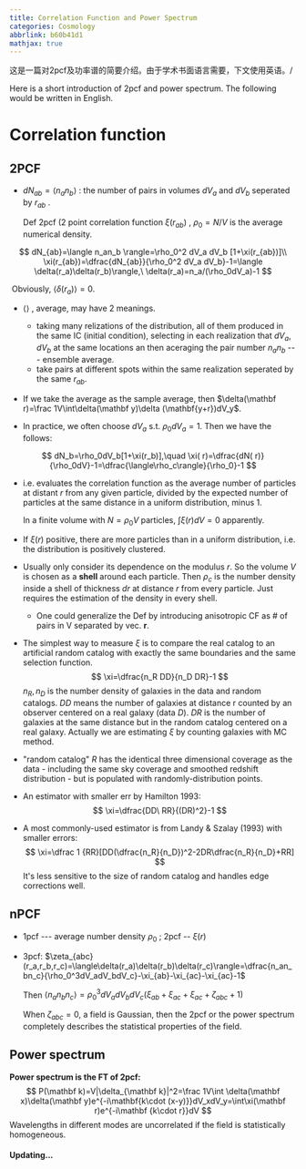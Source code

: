 ```yaml
---
title: Correlation Function and Power Spectrum
categories: Cosmology
abbrlink: b60b41d1
mathjax: true
---
```


这是一篇对2pcf及功率谱的简要介绍。由于学术书面语言需要，下文使用英语。/

Here is a short introduction of 2pcf and power spectrum. The following would be written in English.

# Correlation function

## 2PCF

* $dN_{ab}=\langle n_an_b\rangle$ : the number of pairs in volumes $dV_a$ and $dV_b$ seperated by $r_{ab}$ .

  Def 2pcf (2 point correlation function $\xi(r_{ab})$ , $\rho_0=N/V$ is the average numerical density.

$$
dN_{ab}=\langle n_an_b \rangle=\rho_0^2 dV_a dV_b [1+\xi(r_{ab})]\\
\xi(r_{ab})=\dfrac{dN_{ab}}{\rho_0^2 dV_a dV_b}-1=\langle \delta(r_a)\delta(r_b)\rangle,\ \delta(r_a)=n_a/(\rho_0dV_a)-1
$$

​	Obviously, $\langle \delta(r_a) \rangle=0$.

* $\langle \rangle$ , average, may have 2 meanings.
  * taking many relizations of the distribution, all of them produced in the same IC (initial condition), selecting in each realization that $dV_a,dV_b$ at the same locations an then aceraging the pair number $n_an_b$ --- ensemble average.
  * take pairs at different spots within the same realization seperated by the same $r_{ab}$.

* If we take the average as the sample average, then $\delta(\mathbf r)=\frac 1V\int\delta(\mathbf y)\delta (\mathbf{y+r})dV_y$.

* In practice, we often choose $dV_a$ s.t. $\rho_0 d V_a=1$. Then we have the follows:

$$
dN_b=\rho_0dV_b[1+\xi(r_b)],\quad 
\xi( r)=\dfrac{dN( r)}{\rho_0dV}-1=\dfrac{\langle\rho_c\rangle}{\rho_0}-1
$$

* i.e. evaluates the correlation function as the average number of particles at distant $r$ from any given particle, divided by the expected number of particles at the same distance in a uniform distribution, minus 1. 

  In a finite volume with $N=\rho_0V$ particles, $\int \xi( r)dV=0$ apparently.

* If $\xi( r)$ positive, there are more particles than in a uniform distribution, i.e. the distribution is positively clustered. 

* Usually only consider its dependence on the modulus $r$. So the volume $V$ is chosen as a **shell** around each particle. Then $\rho_c$ is the number density inside a shell of thickness $dr$ at distance $r$ from every particle.  Just requires the estimation of the density in every shell.

  * One could generalize the Def by introducing anisotropic CF as # of pairs in V separated by vec. $\mathbf r$.

*  The simplest way to measure $\xi$ is to compare the real catalog to an artificial random catalog with exactly the same boundaries and the same selection function.
  $$
  \xi=\dfrac{n_R DD}{n_D DR}-1
  $$
  $n_R,n_D$ is the number density of galaxies in the data and random catalogs. $DD$ means the number of galaxies at distance r counted by an observer centered on a real galaxy (data $D$). $DR$ is the number of galaxies at the same distance but in the random catalog centered on a real galaxy. Actually we are estimating $\xi$ by counting galaxies with MC method.

  * "random catalog" $R$ has the identical three dimensional coverage as the data - including the same sky coverage and smoothed redshift distribution - but is populated with randomly-distribution points.

* An estimator with smaller err by Hamilton 1993:
  $$
  \xi=\dfrac{DD\ RR}{(DR)^2}-1
  $$
  
* A most commonly-used estimator is from Landy & Szalay (1993) with smaller errors:
  $$
  \xi=\dfrac 1 {RR}[DD(\dfrac{n_R}{n_D})^2-2DR\dfrac{n_R}{n_D}+RR]
  $$
  It's less sensitive to the size of random catalog and handles edge corrections well.

## nPCF

* 1pcf --- average number density $\rho_0$ ; 2pcf -- $\xi( r)$

* 3pcf: $\zeta_{abc}(r_a,r_b,r_c)=\langle\delta(r_a)\delta(r_b)\delta(r_c)\rangle=\dfrac{n_an_bn_c}{\rho_0^3dV_adV_bdV_c}-\xi_{ab}-\xi_{ac}-\xi_{ac}-1$

  Then $\langle n_an_bn_c\rangle=\rho_0^3dV_adV_bdV_c (\xi_{ab}+\xi_{ac}+\xi_{ac}+\zeta_{abc}+1)$

  When $\zeta_{abc}=0$, a field is Gaussian, then the 2pcf or the power spectrum completely describes the statistical properties of the field.

## Power spectrum

**Power spectrum is the FT of 2pcf:**
$$
P(\mathbf k)=V|\delta_{\mathbf k}|^2=\frac 1V\int \delta(\mathbf x)\delta(\mathbf y)e^{-i\mathbf{k\cdot (x-y)}}dV_xdV_y=\int\xi(\mathbf r)e^{-i\mathbf {k\cdot r}}dV
$$
Wavelengths in different modes are uncorrelated if the field is statistically homogeneous.





#### Updating...